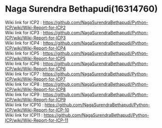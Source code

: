 # Naga Surendra Bethapudi(16314760)
Wiki link for ICP2 : https://github.com/NagaSurendraBethapudi/Python-ICP/wiki/Wiki-Report-for-ICP2                    
Wiki link for ICP3 : https://github.com/NagaSurendraBethapudi/Python-ICP/wiki/Wiki-Report-for-ICP3   
Wiki link for ICP4 : https://github.com/NagaSurendraBethapudi/Python-ICP/wiki/Wiki-Report-for-ICP4     
Wiki link for ICP5 : https://github.com/NagaSurendraBethapudi/Python-ICP/wiki/Wiki-Report-for-ICP5    
Wiki link for ICP6 : https://github.com/NagaSurendraBethapudi/Python-ICP/wiki/Wiki-Report-for-ICP6  
Wiki link for ICP7 : https://github.com/NagaSurendraBethapudi/Python-ICP/wiki/Wiki-Report-for-ICP7   
Wiki link for ICP8 : https://github.com/NagaSurendraBethapudi/Python-ICP/wiki/Wiki-Report-for-ICP8   
Wiki link for ICP9 : https://github.com/NagaSurendraBethapudi/Python-ICP/wiki/Wiki-Report-for-ICP9   
Wiki link for ICP10 : https://github.com/NagaSurendraBethapudi/Python-ICP/wiki/Wiki-Report-for-ICP-10  
Wiki link for ICP11 : https://github.com/NagaSurendraBethapudi/Python-ICP/wiki/Wiki-Report-for-ICP-11
